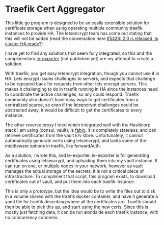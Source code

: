 # Traefik Cert Aggregator

This little go program is designed to be an easily extensible solution for certificate storage when using operating multiple community traefik instances to provide HA. The letsencrypt team has come out stating that this will not be added (read the conversation here [#5426: 2.0 is released, is cluster HA ready?](https://github.com/traefik/traefik/issues/5426))

I have yet to find any solutions that seem fully integrated, so this and the complimentary [le-exporter]() (not published yet) are my attempt to create a solution.

With traefik, you get easy letencrypt integration, though you cannot use it in HA. Lets encrypt issues challenges to servers, and expects that challenge to be repeated back for requests from other lets encrypt servers. This makes it challenging to do in traefik running in HA since the instances need to coordinate the active challenges, so any could respond. Traefik community also doesn't have easy ways to get certificates from a centralized source, so even if the letsencrypt challenges could be abstracted away, it would be difficult to get the certificates to every instance.

The other reverse proxy I tried which integrated well with the Hashicorp stack I am using (consul, vault), is [fabio](github.com/fabiolb/fabio). It is completely stateless, and can retrieve certificates from the vault k/v store. Unfortunately, it cannot automatically generate certs using letsencrypt, and lacks some of the middleware options in traefik, like forwardAuth.

As a solution, I wrote this, and le-exporter. le-exporter is for generating certificates using letsencrypt, and uploading them into my vault instance. It can run on one, or multiple nodes in your network, however as vault manages the actual storage of the secrets, it is not a critical piece of infrastructure. To compliment that script, this program exists, to download certificates out of vault, and put them into each traefik instance.

This is only a prototype, but the idea would be to write the files out to disk in a volume shared with the traefik docker container, and have it generate a yaml file for traefik describing where all the certificates are. Traefik should then be able to pick this up, and start using the new certs. Since this is mostly just fetching data, it can be run alondside each traefik instance, with no concurrency concerns.